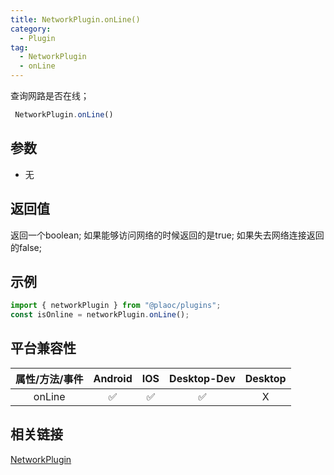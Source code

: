 ```yaml
---
title: NetworkPlugin.onLine()
category:
  - Plugin
tag:
  - NetworkPlugin
  - onLine
---
```


查询网路是否在线；

```js
 NetworkPlugin.onLine()
```

## 参数

  - 无

## 返回值

  返回一个boolean; 如果能够访问网络的时候返回的是true;
  如果失去网络连接返回的false;

## 示例
```js
import { networkPlugin } from "@plaoc/plugins";
const isOnline = networkPlugin.onLine();
```

## 平台兼容性

| 属性/方法/事件 | Android | IOS | Desktop-Dev | Desktop |
|:------------:|:-------:|:---:|:-----------:|:-------:|
| onLine     | ✅       | ✅  | ✅          | X       |

## 相关链接

[NetworkPlugin](./index.md)


